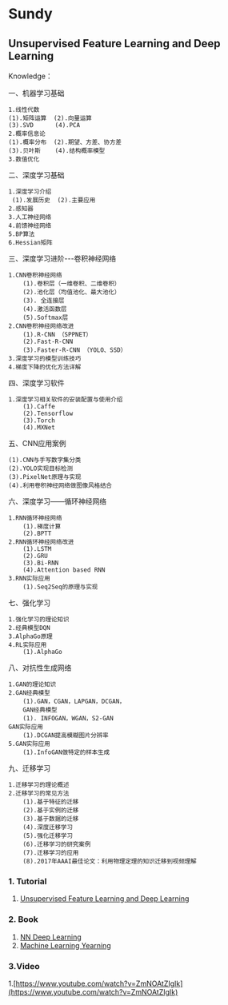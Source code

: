 # Sundy #

## Unsupervised Feature Learning and Deep Learning ##

Knowledge：

一、机器学习基础

	1.线性代数
	(1).矩阵运算  (2).向量运算
	(3).SVD      (4).PCA
	2.概率信息论
	(1).概率分布  (2).期望、方差、协方差
	(3).贝叶斯    (4).结构概率模型
	3.数值优化

二、深度学习基础

	1.深度学习介绍 
	 (1).发展历史  (2).主要应用
	2.感知器      
	3.人工神经网络
	4.前馈神经网络  
	5.BP算法      
	6.Hessian矩阵

三、深度学习进阶---卷积神经网络

	1.CNN卷积神经网络
		(1).卷积层（一维卷积、二维卷积）
		(2).池化层（均值池化、最大池化）
		(3). 全连接层
		(4).激活函数层
		(5).Softmax层
	2.CNN卷积神经网络改进
		(1).R-CNN （SPPNET）
		(2).Fast-R-CNN
		(3).Faster-R-CNN （YOLO、SSD）
	3.深度学习的模型训练技巧
	4.梯度下降的优化方法详解

四、深度学习软件

	1.深度学习相关软件的安装配置与使用介绍
		(1).Caffe
		(2).Tensorflow
		(3).Torch
		(4).MXNet

五、CNN应用案例

	(1).CNN与手写数字集分类
	(2).YOLO实现目标检测
	(3).PixelNet原理与实现
	(4).利用卷积神经网络做图像风格结合

六、深度学习——循环神经网络
	
	1.RNN循环神经网络
		(1).梯度计算
		(2).BPTT
	2.RNN循环神经网络改进
		(1).LSTM
		(2).GRU
		(3).Bi-RNN
		(4).Attention based RNN
	3.RNN实际应用
		(1).Seq2Seq的原理与实现   

七、强化学习

	1.强化学习的理论知识
	2.经典模型DQN
	3.AlphaGo原理
	4.RL实际应用
		(1).AlphaGo     

八、对抗性生成网络

	1.GAN的理论知识
	2.GAN经典模型
		(1).GAN，CGAN，LAPGAN，DCGAN，
		GAN经典模型
		(1). INFOGAN，WGAN，S2-GAN
	GAN实际应用
		(1).DCGAN提高模糊图片分辨率
	5.GAN实际应用
		(1).InfoGAN做特定的样本生成

九、迁移学习

	1.迁移学习的理论概述
	2.迁移学习的常见方法
		(1).基于特征的迁移
		(2).基于实例的迁移
		(3).基于数据的迁移
		(4).深度迁移学习
		(5).强化迁移学习
		(6).迁移学习的研究案例
		(7).迁移学习的应用
		(8).2017年AAAI最佳论文：利用物理定理的知识迁移到视频理解

### 1. Tutorial

1. [Unsupervised Feature Learning and Deep Learning](http://deeplearning.stanford.edu/wiki/index.php/Main_Page)
### 2. Book

1. [NN Deep Learning](http://neuralnetworksanddeeplearning.com//)
2. [Machine Learning Yearning](http://www.andrewng.org/)
 

### 3.Video
	
1.[https://www.youtube.com/watch?v=ZmNOAtZIgIk](https://www.youtube.com/watch?v=ZmNOAtZIgIk)